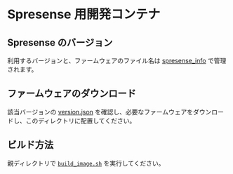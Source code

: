 # Spresense 用開発コンテナ

## Spresense のバージョン

利用するバージョンと、ファームウェアのファイル名は [spresense_info](../spresense_info) で管理されます。

## ファームウェアのダウンロード

該当バージョンの [version.json](https://github.com/sonydevworld/spresense/blob/master/firmware/spresense/version.json) を確認し、必要なファームウェアをダウンロードし、このディレクトリに配置してください。


## ビルド方法

親ディレクトリで [`build_image.sh`](../build_image.sh) を実行してください。


